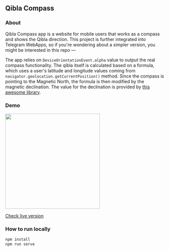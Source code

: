 ## Qibla Compass

### About
Qibla Compass app is a website for mobile users that works as a compass and shows the Qibla direction. 
This project is further integrated into Telegram WebApps, so if you're wondering about a simpler version, you might be interested in this repo — 

The app relies on `DeviceOrientationEvent.alpha` value to output the real compass functionality. The qibla itself is calculated based on a formula, which uses 
a user's latitude and longitude values coming from `navigator.geolocation.getCurrentPosition()` method. Since the compass is pointing to the Magnetic North, the formula is
then modified by the magnetic declination. The value for the declination is provided by [this awesome library](https://github.com/naturalatlas/geomagnetism).

### Demo
<img src="http://dl3.joxi.net/drive/2023/01/23/0050/3554/3292642/42/25665dad35.jpg" width="300" />

[Check live version](https://curious-sfogliatella-3f6a36.netlify.app/)

### How to run locally
```sh
npm install
npm run serve
